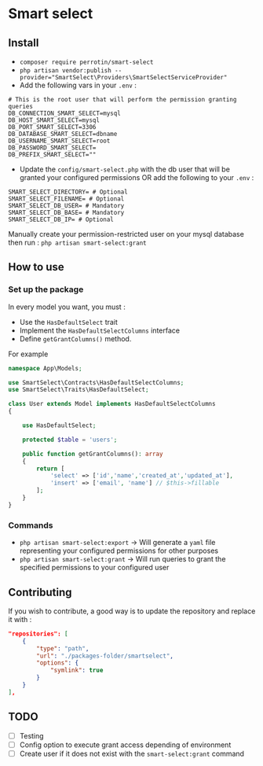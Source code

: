 # Smart select

## Install

- `composer require perrotin/smart-select`
- `php artisan vendor:publish --provider="SmartSelect\Providers\SmartSelectServiceProvider"`
- Add the following vars in your `.env` : 
```env
# This is the root user that will perform the permission granting queries
DB_CONNECTION_SMART_SELECT=mysql
DB_HOST_SMART_SELECT=mysql
DB_PORT_SMART_SELECT=3306
DB_DATABASE_SMART_SELECT=dbname
DB_USERNAME_SMART_SELECT=root
DB_PASSWORD_SMART_SELECT=
DB_PREFIX_SMART_SELECT=""
```
- Update the `config/smart-select.php` with the db user that will be granted your configured permissions OR add the following to your `.env` :
```env
SMART_SELECT_DIRECTORY= # Optional
SMART_SELECT_FILENAME= # Optional
SMART_SELECT_DB_USER= # Mandatory
SMART_SELECT_DB_BASE= # Mandatory
SMART_SELECT_DB_IP= # Optional
```

Manually create your permission-restricted user on your mysql database then run :
`php artisan smart-select:grant`

## How to use

### Set up the package

In every model you want, you must :

- Use the `HasDefaultSelect` trait
- Implement the `HasDefaultSelectColumns` interface
- Define `getGrantColumns()` method.

For example

```php
namespace App\Models;

use SmartSelect\Contracts\HasDefaultSelectColumns;
use SmartSelect\Traits\HasDefaultSelect;

class User extends Model implements HasDefaultSelectColumns
{

	use HasDefaultSelect;

	protected $table = 'users';

	public function getGrantColumns(): array
    {
        return [
			'select' => ['id','name','created_at','updated_at'],
            'insert' => ['email', 'name'] // $this->fillable
		];
    }
}
```

### Commands
- `php artisan smart-select:export` -> Will generate a `yaml` file representing your configured permissions for other purposes
- `php artisan smart-select:grant` -> Will run queries to grant the specified permissions to your configured user

## Contributing

If you wish to contribute, a good way is to update the repository and replace it with :
```json
"repositories": [
    {
        "type": "path",
        "url": "./packages-folder/smartselect",
        "options": {
            "symlink": true
        }
    }
],
```

## TODO

- [ ] Testing
- [ ] Config option to execute grant access depending of environment
- [ ] Create user if it does not exist with the `smart-select:grant` command
